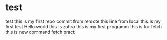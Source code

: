 # test
test
this is my first repo commit from remote
this line from local
this is my first test 
Hello world this is zohra
this is my first programm 
this is for fetch
this is new command fetch pract
